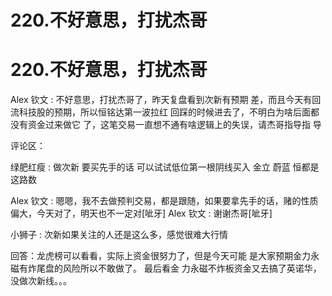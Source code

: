 # 220.不好意思，打扰杰哥

# 220.不好意思，打扰杰哥

Alex 钦文 : 不好意思，打扰杰哥了，昨天复盘看到次新有预期 差，而且今天有回流科技股的预期，所以恒铭达第一波拉红 回踩的时候进去了，不明白为啥后面都没有资金过来做它 了，这笔交易一直想不通有啥逻辑上的失误，请杰哥指导指 导

评论区：

绿肥红瘦 : 做次新 要买先手的话 可以试试低位第一根阴线买入 金立 蔚蓝 恒都是这路数

Alex 钦文 : 嗯嗯，我不去做预判交易，都是跟随，如果要拿先手的话，赌的性质偏大，今天对了，明天也不一定对[呲牙] Alex 钦文 : 谢谢杰哥[呲牙]

小狮子 : 次新如果关注的人还是这么多，感觉很难大行情

回答：龙虎榜可以看看，实际上资金很努力了，但是今天可能 是大家预期金力永磁有炸尾盘的风险所以不敢做了。 最后看金 力永磁不炸板资金又去搞了英诺华，没做次新线。。。